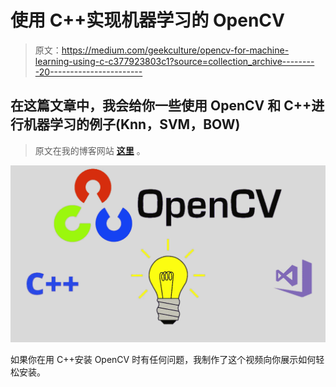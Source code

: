 # 使用 C++实现机器学习的 OpenCV

> 原文：<https://medium.com/geekculture/opencv-for-machine-learning-using-c-c377923803c1?source=collection_archive---------20----------------------->

## 在这篇文章中，我会给你一些使用 OpenCV 和 C++进行机器学习的例子(Knn，SVM，BOW)

> 原文在我的博客网站 [**这里**](https://pycad.co/opencv-for-machine-learning-using-c/) 。

![](img/8f28b324cf7a39579dd8e63ab095c719.png)

如果你在用 C++安装 OpenCV 时有任何问题，我制作了这个视频向你展示如何轻松安装。